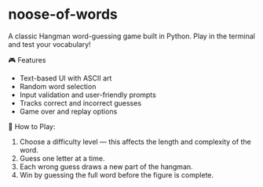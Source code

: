 # noose-of-words
A classic Hangman word-guessing game built in Python. Play in the terminal and test your vocabulary!

🎮 Features

- Text-based UI with ASCII art
- Random word selection
- Input validation and user-friendly prompts
- Tracks correct and incorrect guesses
- Game over and replay options

🧠 How to Play:

1. Choose a difficulty level — this affects the length and complexity of the word.
2. Guess one letter at a time.
3. Each wrong guess draws a new part of the hangman.
4. Win by guessing the full word before the figure is complete.
